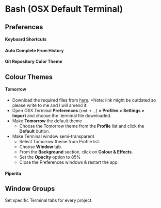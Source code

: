 # Bash (OSX Default Terminal)

## Preferences

#### Keyboard Shortcuts

#### Auto Complete From History

#### Git Repository Color Theme

## Colour Themes
    
####  Tomorrow

* Download the required files from [here](https://github.com/chriskempson/tomorrow-theme/tree/master/OS%20X%20Terminal). *Note: link might be outdated so please write to me and I will amend it.
* Open OSX Terminal **Preferences** (`cmd + ,`) **> Profiles > Settings > Import** and choose the .terminal file downloaded.
* Make **Tomorrow** the default theme
    * Choose the Tomorrow theme from the **Profile** list and click the **Default** button.
* Make Terminal window semi-transparent
    * Select Tomorrow theme from Profile list.
    * Choose **Window** tab.
    * From the **Background** section, click on **Colour & Effects**.
    * Set the **Opacity** option to 85%
    * Close the Preferences windows & restart the app.

#### Piperita

## Window Groups

Set specific Terminal tabs for every project.